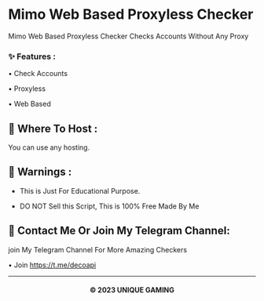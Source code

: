 # Mimo Web Based Proxyless Checker
Mimo Web Based Proxyless Checker Checks Accounts Without Any Proxy

### ✨ Features :

• Check Accounts

• Proxyless 

• Web Based

## 💽 Where To Host :

You can use any hosting.

## 🚸 Warnings :

- This is Just For Educational Purpose.

- DO NOT Sell this Script, This is 100% Free Made By Me

## 🤗 Contact Me Or Join My Telegram Channel:

join My Telegram Channel For More Amazing Checkers 

• Join https://t.me/decoapi

---

<h4 align='center'>© 2023 UNIQUE GAMING</h4>

<!-- DO NOT REMOVE THIS CREDIT 🤬 🤬 -->
